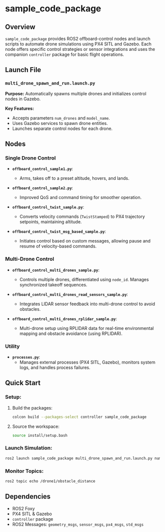 # sample_code_package

## Overview

`sample_code_package` provides ROS2 offboard-control nodes and launch scripts to automate drone simulations using PX4 SITL and Gazebo. Each node offers specific control strategies or sensor integrations and uses the companion `controller` package for basic flight operations.

## Launch File

### `multi_drone_spawn_and_run.launch.py`

**Purpose:** Automatically spawns multiple drones and initializes control nodes in Gazebo.

**Key Features:**

*   Accepts parameters `num_drones` and `model_name`.
*   Uses Gazebo services to spawn drone entities.
*   Launches separate control nodes for each drone.

## Nodes

### Single Drone Control

*   **`offboard_control_sample1.py`**:
    *   Arms, takes off to a preset altitude, hovers, and lands.

*   **`offboard_control_sample2.py`**:
    *   Improved QoS and command timing for smoother operation.

*   **`offboard_control_twist_sample.py`**:
    *   Converts velocity commands (`TwistStamped`) to PX4 trajectory setpoints, maintaining altitude.

*   **`offboard_control_twist_msg_based_sample.py`**:
    *   Initiates control based on custom messages, allowing pause and resume of velocity-based commands.

### Multi-Drone Control

*   **`offboard_control_multi_drones_sample.py`**:
    *   Controls multiple drones, differentiated using `node_id`. Manages synchronized takeoff sequences.

*   **`offboard_control_multi_drones_read_sensors_sample.py`**:
    *   Integrates LIDAR sensor feedback into multi-drone control to avoid obstacles.

*   **`offboard_control_multi_drones_rplidar_sample.py`**:
    *   Multi-drone setup using RPLIDAR data for real-time environmental mapping and obstacle avoidance (using RPLIDAR).

### Utility

*   **`processes.py`**:
    *   Manages external processes (PX4 SITL, Gazebo), monitors system logs, and handles process failures.

## Quick Start

### Setup:

1.  Build the packages:

    ```bash
    colcon build --packages-select controller sample_code_package
    ```

2.  Source the workspace:

    ```bash
    source install/setup.bash
    ```

### Launch Simulation:

```bash
ros2 launch sample_code_package multi_drone_spawn_and_run.launch.py num_drones:=3 model_name:=iris
```

### Monitor Topics:

```bash
ros2 topic echo /drone1/obstacle_distance
```

## Dependencies

*   ROS2 Foxy
*   PX4 SITL & Gazebo
*   `controller` package
*   ROS2 Messages: `geometry_msgs`, `sensor_msgs`, `px4_msgs`, `std_msgs`